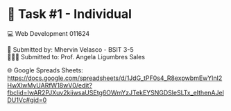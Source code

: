 # 📌 Task #1 - Individual
💻 Web Development 011624

🧑 Submitted by: Mhervin Velasco - BSIT 3-5           
👩🏻‍🏫 Submitted to: Prof. Angela Ligumbres Sales

🌐 Google Spreads Sheets: https://docs.google.com/spreadsheets/d/1JdG_tPF0s4_R8expwbmEwYlnI2HwXlwMyUARfW18wV0/edit?fbclid=IwAR2PJXuv2kiiwsaUSEtg6OWmYzJTekEYSNGDSleSLTx_eIthenAJelDU1Vc#gid=0
